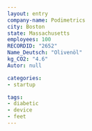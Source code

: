 ```yaml
---
layout: entry
company-name: Podimetrics
city: Boston
state: Massachusetts
employees: 100
RECORDID: "2652"
Name_Deutsch: "Olivenöl"
kg_CO2: "4.6"
Autor: null

categories:
- startup

tags:
- diabetic
- device
- feet
---
```


